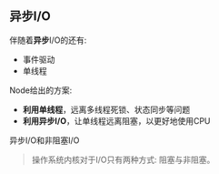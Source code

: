 ## 异步I/O
伴随着**异步**I/O的还有:
- 事件驱动
- 单线程

Node给出的方案:
- **利用单线程**，远离多线程死锁、状态同步等问题
- **利用异步I/O**，让单线程远离阻塞，以更好地使用CPU

异步I/O和非阻塞I/O
> 操作系统内核对于I/O只有两种方式: 阻塞与非阻塞。
